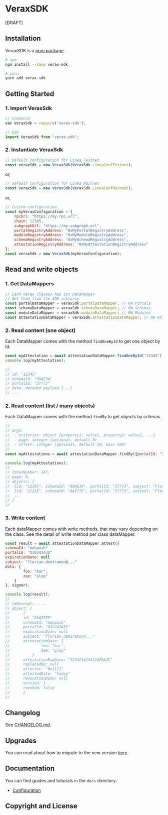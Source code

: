VeraxSDK
===============

[DRAFT]

## Installation
VeraxSDK is a [npm package](https://www.npmjs.com/package/verax-sdk/).

```bash
# npm
npm install --save verax-sdk
```
```bash
# yarn
yarn add verax-sdk
```

## Getting Started

### 1. Import VeraxSdk

```js
// CommonJS
var VeraxSdk = require('verax-sdk');
```
```js
// ES6
import VeraxSdk from "verax-sdk";
```

### 2. Instantiate VeraxSdk

```js
// Default configuration for Linea Testnet
const veraxSdk = new VeraxSdk(VeraxSdk.LineaConfTestnet);
```
or,
```js
// Default configuration for Linea Mainnet
const veraxSdk = new VeraxSdk(VeraxSdk.LineaConfMainnet);
```
or,
```js
// Custom configuration
const myVeraxConfiguration = {
	rpcUrl: "https://my.rpc.url",
	chain: 12345,
	subgraphUrl: "https://my.subgraph.url",
	portalRegistryAddress: "0xMyPortalRegistryAddress",
	moduleRegistryAddress: "0xMyModuleRegistryAddress",
	schemaRegistryAddress: "0xMySchemaRegistryAddress",
	attestationRegistryAddress: "0xMyAttestationRegistryAddress"
};
const veraxSdk = new VeraxSdk(myVeraxConfiguration);
```

## Read and write objects

### 1. Get DataMappers

```js
// Each Verax classes has its DataMapper
// Get them from the SDK instance
const portalDataMapper = veraxSdk.portalDataMapper; // RW Portals
const schemaDataMapper = veraxSdk.schemaDataMapper; // RW Schemas
const moduleDataMapper = veraxSdk.moduleDataMapper; // RW Modules
const attestationDataMapper = veraxSdk.attestationDataMapper; // RW Attestations
```

### 2. Read content (one object)

Each DataMapper comes with the method `findOneById` to get one object by Id.
```js
const myAttestation = await attestationDataMapper.findOneById("12345");
console.log(myAttestation);

// 
// id: "12345"
// schemaId: "99AE34"
// portalId: "37773"
// data: decoded payload {...}
// ...

```

### 2. Read content (list / many objects)

Each DataMapper comes with the method `findBy` to get objects by criterias. 
```js
// 
// args:
// 	- criterias: object {property1: value1, property2: value2, ...}
// 	- page: integer (optional, default 0)
// 	- offset: integer (optional, default 50, max= 500)
// 
const myAttestations = await attestationDataMapper.findBy({portalId: "37773", subject: "John"}, 4, 30);

console.log(myAttestations);
// 
// totalNumber: 147,
// page: 0,
// objects: [
// 	{id: "12345", schemaId: "99AE34", portalId: "37773", subject: "Florian", ...},
// 	{id: "2221E", schemaId: "AAF77E", portalId: "37773", subject: "Florian", ...},
// 	...
// ]
//
```

### 3. Write content
Each dataMapper comes with write methods, that may vary depending on the class. See the detail of write method per class dataMapper.

```js
const result = await attestationDataMapper.attest({
schemaId: "muhpoih"
portalId: "OJOJ43432"
expirationDate: null
subject: "florian.demiramon@..."
data: {
		foo: "bar",
		zee: "plop"
	}
}, signer);

console.log(result);
// 
// txReceipt: ....
// object: {
//		{
//		id: "0XAZFZF"
//		schemaId: "muhpoih"
//		portalId: "OJOJ43432"
//		expirationDate: null
//		subject: "florian.demiramon@..."
//		attestationData: {
//				foo: "bar",
//				zee: "plop"
//			}
//		attestationRawData: "1234234124124FAAZC"
//		replacedBy: null
//		attester: "0x1111"
//		attestedDate: "today"
//		revocationDate: null
//		version: 1
//		revoked: false
//		}
//

```


## Changelog


See [CHANGELOG.md](./CHANGELOG.md).

## Upgrades

You can read about how to migrate to the new version [here](./docs/upgrade/).

## Documentation

You can find guides and tutorials in the `docs` directory.

* [Configuration](docs/configuration.md)

## Copyright and License


